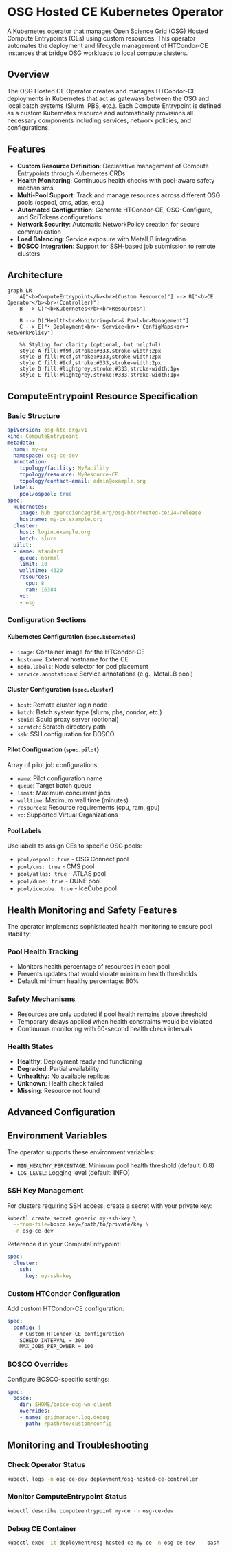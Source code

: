 # OSG Hosted CE Kubernetes Operator

A Kubernetes operator that manages Open Science Grid (OSG) Hosted Compute Entrypoints (CEs) using custom resources. This operator automates the deployment and lifecycle management of HTCondor-CE instances that bridge OSG workloads to local compute clusters.

## Overview

The OSG Hosted CE Operator creates and manages HTCondor-CE deployments in Kubernetes that act as gateways between the OSG and local batch systems (Slurm, PBS, etc.). Each Compute Entrypoint is defined as a custom Kubernetes resource and automatically provisions all necessary components including services, network policies, and configurations.

## Features

- **Custom Resource Definition**: Declarative management of Compute Entrypoints through Kubernetes CRDs
- **Health Monitoring**: Continuous health checks with pool-aware safety mechanisms
- **Multi-Pool Support**: Track and manage resources across different OSG pools (ospool, cms, atlas, etc.)
- **Automated Configuration**: Generate HTCondor-CE, OSG-Configure, and SciTokens configurations
- **Network Security**: Automatic NetworkPolicy creation for secure communication
- **Load Balancing**: Service exposure with MetalLB integration
- **BOSCO Integration**: Support for SSH-based job submission to remote clusters

## Architecture

```mermaid
graph LR
    A["<b>ComputeEntrypoint</b><br>(Custom Resource)"] --> B["<b>CE Operator</b><br>(Controller)"]
    B --> C["<b>Kubernetes</b><br>Resources"]

    B --> D["Health<br>Monitoring<br>& Pool<br>Management"]
    C --> E["• Deployment<br>• Service<br>• ConfigMaps<br>• NetworkPolicy"]

    %% Styling for clarity (optional, but helpful)
    style A fill:#f9f,stroke:#333,stroke-width:2px
    style B fill:#ccf,stroke:#333,stroke-width:2px
    style C fill:#9cf,stroke:#333,stroke-width:2px
    style D fill:#lightgrey,stroke:#333,stroke-width:1px
    style E fill:#lightgrey,stroke:#333,stroke-width:1px
```
## ComputeEntrypoint Resource Specification

### Basic Structure

```yaml
apiVersion: osg-htc.org/v1
kind: ComputeEntrypoint
metadata:
  name: my-ce
  namespace: osg-ce-dev
  annotation:
    topology/facility: MyFacility
    topology/resource: MyResource-CE
    topology/contact-email: admin@example.org
  labels:
    pool/ospool: true
spec:
  kubernetes:
    image: hub.opensciencegrid.org/osg-htc/hosted-ce:24-release
    hostname: my-ce.example.org
  cluster:
    host: login.example.org
    batch: slurm
  pilot:
  - name: standard
    queue: normal
    limit: 10
    walltime: 4320
    resources:
      cpu: 8
      ram: 16384
    vo:
    - osg
```

### Configuration Sections

#### Kubernetes Configuration (`spec.kubernetes`)
- `image`: Container image for the HTCondor-CE
- `hostname`: External hostname for the CE
- `node.labels`: Node selector for pod placement
- `service.annotations`: Service annotations (e.g., MetalLB pool)

#### Cluster Configuration (`spec.cluster`)
- `host`: Remote cluster login node
- `batch`: Batch system type (slurm, pbs, condor, etc.)
- `squid`: Squid proxy server (optional)
- `scratch`: Scratch directory path
- `ssh`: SSH configuration for BOSCO

#### Pilot Configuration (`spec.pilot`)
Array of pilot job configurations:
- `name`: Pilot configuration name
- `queue`: Target batch queue
- `limit`: Maximum concurrent jobs
- `walltime`: Maximum wall time (minutes)
- `resources`: Resource requirements (cpu, ram, gpu)
- `vo`: Supported Virtual Organizations

#### Pool Labels
Use labels to assign CEs to specific OSG pools:
- `pool/ospool: true` - OSG Connect pool
- `pool/cms: true` - CMS pool  
- `pool/atlas: true` - ATLAS pool
- `pool/dune: true` - DUNE pool
- `pool/icecube: true` - IceCube pool

## Health Monitoring and Safety Features

The operator implements sophisticated health monitoring to ensure pool stability:

### Pool Health Tracking
- Monitors health percentage of resources in each pool
- Prevents updates that would violate minimum health thresholds
- Default minimum healthy percentage: 80%

### Safety Mechanisms
- Resources are only updated if pool health remains above threshold
- Temporary delays applied when health constraints would be violated
- Continuous monitoring with 60-second health check intervals

### Health States
- **Healthy**: Deployment ready and functioning
- **Degraded**: Partial availability
- **Unhealthy**: No available replicas
- **Unknown**: Health check failed
- **Missing**: Resource not found

## Advanced Configuration

## Environment Variables

The operator supports these environment variables:

- `MIN_HEALTHY_PERCENTAGE`: Minimum pool health threshold (default: 0.8)
- `LOG_LEVEL`: Logging level (default: INFO)

### SSH Key Management

For clusters requiring SSH access, create a secret with your private key:

```bash
kubectl create secret generic my-ssh-key \
  --from-file=bosco.key=/path/to/private/key \
  -n osg-ce-dev
```

Reference it in your ComputeEntrypoint:

```yaml
spec:
  cluster:
    ssh:
      key: my-ssh-key
```

### Custom HTCondor Configuration

Add custom HTCondor-CE configuration:

```yaml
spec:
  config: |
    # Custom HTCondor-CE configuration
    SCHEDD_INTERVAL = 300
    MAX_JOBS_PER_OWNER = 100
```

### BOSCO Overrides

Configure BOSCO-specific settings:

```yaml
spec:
  bosco:
    dir: $HOME/bosco-osg-wn-client
    overrides:
    - name: gridmanager.log.debug
      path: /path/to/custom/config
```

## Monitoring and Troubleshooting

### Check Operator Status
```bash
kubectl logs -n osg-ce-dev deployment/osg-hosted-ce-controller
```

### Monitor ComputeEntrypoint Status
```bash
kubectl describe computeentrypoint my-ce -n osg-ce-dev
```

### Debug CE Container
```bash
kubectl exec -it deployment/osg-hosted-ce-my-ce -n osg-ce-dev -- bash
```
